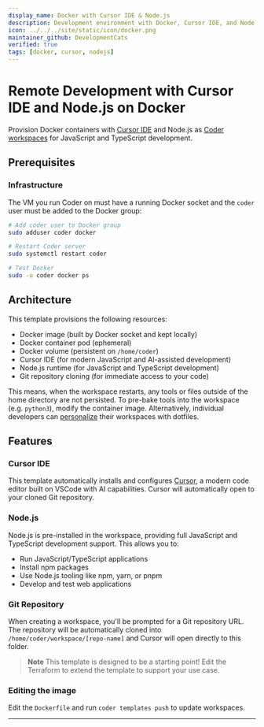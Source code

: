 ```yaml
---
display_name: Docker with Cursor IDE & Node.js
description: Development environment with Docker, Cursor IDE, and Node.js for JavaScript/TypeScript projects
icon: ../../../site/static/icon/docker.png
maintainer_github: DevelopmentCats
verified: true
tags: [docker, cursor, nodejs]
---
```


# Remote Development with Cursor IDE and Node.js on Docker

Provision Docker containers with [Cursor IDE](https://cursor.sh/) and Node.js as [Coder workspaces](https://coder.com/docs/workspaces) for JavaScript and TypeScript development.

## Prerequisites

### Infrastructure

The VM you run Coder on must have a running Docker socket and the `coder` user must be added to the Docker group:

```sh
# Add coder user to Docker group
sudo adduser coder docker

# Restart Coder server
sudo systemctl restart coder

# Test Docker
sudo -u coder docker ps
```

## Architecture

This template provisions the following resources:

- Docker image (built by Docker socket and kept locally)
- Docker container pod (ephemeral)
- Docker volume (persistent on `/home/coder`)
- Cursor IDE (for modern JavaScript and AI-assisted development)
- Node.js runtime (for JavaScript and TypeScript development)
- Git repository cloning (for immediate access to your code)

This means, when the workspace restarts, any tools or files outside of the home directory are not persisted. To pre-bake tools into the workspace (e.g. `python3`), modify the container image. Alternatively, individual developers can [personalize](https://coder.com/docs/dotfiles) their workspaces with dotfiles.

## Features

### Cursor IDE

This template automatically installs and configures [Cursor](https://cursor.sh/), a modern code editor built on VSCode with AI capabilities. Cursor will automatically open to your cloned Git repository.

### Node.js

Node.js is pre-installed in the workspace, providing full JavaScript and TypeScript development support. This allows you to:
- Run JavaScript/TypeScript applications
- Install npm packages
- Use Node.js tooling like npm, yarn, or pnpm
- Develop and test web applications

### Git Repository

When creating a workspace, you'll be prompted for a Git repository URL. The repository will be automatically cloned into `/home/coder/workspace/[repo-name]` and Cursor will open directly to this folder.

> **Note**
> This template is designed to be a starting point! Edit the Terraform to extend the template to support your use case.

### Editing the image

Edit the `Dockerfile` and run `coder templates push` to update workspaces.

---
